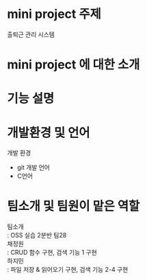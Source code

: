 # mini project 주제
출퇴근 관리 시스템

# mini project 에 대한 소개


# 기능 설명

# 개발환경 및 언어
개발 환경
- git
개발 언어 
- C언어
# 팀소개 및 팀원이 맡은 역할
팀소개  
: OSS 실습 2분반 팀28  
채정원  
: CRUD 함수 구현, 검색 기능 1 구현  
하지민  
: 파일 저장 & 읽어오기 구현, 검색 기능 2-4 구현  
